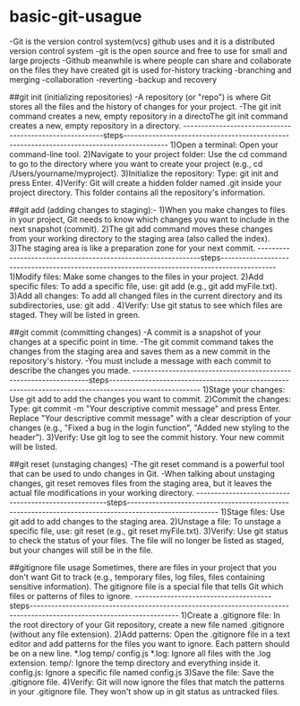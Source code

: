 # basic-git-usague
-Git is the version control system(vcs) github uses and it is a distributed version control system
-git is the open source and free to use for small and large projects
-Github meanwhile is where people can share and collaborate on the files they have created 
git is used for-history tracking
               -branching and merging
               -collaboration
               -reverting
               -backup and recovery

##git init (initializing repositories)
-A repository (or "repo") is where Git stores all the files and the history of changes for your project. 
-The git init command creates a new, empty repository in a directoThe git init command creates a new, empty repository in a directory.
--------------------------------------------------------steps------------------------------------------------------------------------------------------
1)Open a terminal: Open your command-line tool.
2)Navigate to your project folder: Use the cd command to go to the directory where you want to create your project (e.g., cd /Users/yourname/myproject).
3)Initialize the repository: Type:
git init
and press Enter.
4)Verify: Git will create a hidden folder named .git inside your project directory. This folder contains all the repository's information.

##git add (adding changes to staging):-
1)When you make changes to files in your project, Git needs to know which changes you want to include in the next snapshot (commit).
2)The git add command moves these changes from your working directory to the staging area (also called the index).
3)The staging area is like a preparation zone for your next commit.
--------------------------------------------------------------steps---------------------------------------------------------------------------------------------
1)Modify files: Make some changes to the files in your project.
2)Add specific files: To add a specific file, use:
git add <filename>
(e.g., git add myFile.txt).
3)Add all changes: To add all changed files in the current directory and its subdirectories, use:
git add .
4)Verify: Use git status to see which files are staged. They will be listed in green.

##git commit (committing changes)
-A commit is a snapshot of your changes at a specific point in time. 
-The git commit command takes the changes from the staging area and saves them as a new commit in the repository's history. 
-You must include a message with each commit to describe the changes you made.
------------------------------------------------------------------steps-------------------------------------------------------------------------------------------------------
1)Stage your changes: Use git add to add the changes you want to commit.
2)Commit the changes: Type:
git commit -m "Your descriptive commit message"
and press Enter. Replace "Your descriptive commit message" with a clear description of your changes (e.g., "Fixed a bug in the login function", "Added new styling to the header").
3)Verify: Use git log to see the commit history. Your new commit will be listed.

##git reset (unstaging changes)
-The git reset command is a powerful tool that can be used to undo changes in Git. 
-When talking about unstaging changes, git reset removes files from the staging area, but it leaves the actual file modifications in your working directory.
-----------------------------------------------------steps-------------------------------------------------------------------------------------------------------
1)Stage files: Use git add <file> to add changes to the staging area.
2)Unstage a file: To unstage a specific file, use:
git reset <file>
(e.g., git reset myFile.txt).
3)Verify: Use git status to check the status of your files. The file will no longer be listed as staged, but your changes will still be in the file.

##gitignore file usage
Sometimes, there are files in your project that you don't want Git to track (e.g., temporary files, log files, files containing sensitive information).
The gitignore file is a special file that tells Git which files or patterns of files to ignore.
--------------------------------------steps-----------------------------------------------------------------------------------------------------------------------
1)Create a .gitignore file: In the root directory of your Git repository, create a new file named .gitignore (without any file extension).
2)Add patterns: Open the .gitignore file in a text editor and add patterns for the files you want to ignore. Each pattern should be on a new line.
*.log
temp/
config.js
*.log: Ignore all files with the .log extension.
temp/: Ignore the temp directory and everything inside it.
config.js: Ignore a specific file named config.js
3)Save the file: Save the .gitignore file.
4)Verify: Git will now ignore the files that match the patterns in your .gitignore file. They won't show up in git status as untracked files.
